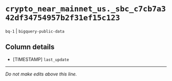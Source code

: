 # `crypto_near_mainnet_us._sbc_c7cb7a342df34754957b2f31ef15c123`
`bq-1` | `bigquery-public-data`

## Column details
* [TIMESTAMP] `last_update`

-------------------------------------------------------------------------------
*Do not make edits above this line.*
